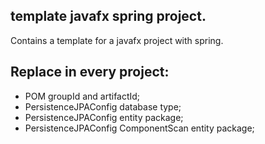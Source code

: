 template javafx spring project.
-------------------------------
Contains a template for a javafx project with spring.

**Replace in every project**:
-----------------------------
 - POM groupId and artifactId;
 - PersistenceJPAConfig database type;
 - PersistenceJPAConfig  entity package;
 - PersistenceJPAConfig  ComponentScan entity package;